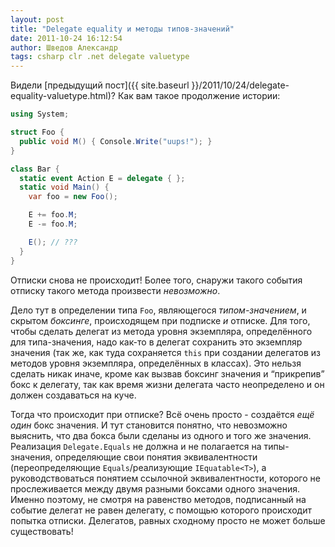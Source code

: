 ```yaml
---
layout: post
title: "Delegate equality и методы типов-значений"
date: 2011-10-24 16:12:54
author: Шведов Александр
tags: csharp clr .net delegate valuetype
---
```

Видели [предыдущий пост]({{ site.baseurl }}/2011/10/24/delegate-equality-valuetype.html)? Как вам такое продолжение истории:

```c#
using System;

struct Foo {
  public void M() { Console.Write("uups!"); }
}

class Bar {
  static event Action E = delegate { };
  static void Main() {
    var foo = new Foo();

    E += foo.M;
    E -= foo.M;

    E(); // ???
  }
}

```

Отписки снова не происходит! Более того, снаружи такого события отписку такого метода произвести *невозможно*.

Дело тут в определении типа `Foo`, являющегося *типом-значением*, и скрытом *боксинге*, происходящем при подписке *и* отписке. Для того, чтобы сделать делегат из метода уровня экземпляра, определённого для типа-значения, надо как-то в делегат сохранить это экземпляр значения (так же, как туда сохраняется `this` при создании делегатов из методов уровня экземпляра, определённых в классах). Это нельзя сделать никак иначе, кроме как вызвав боксинг значения и “прикрепив” бокс к делегату, так как время жизни делегата часто неопределено и он должен создаваться на куче.

Тогда что происходит при отписке? Всё очень просто - создаётся *ещё один* бокс значения. И тут становится понятно, что невозможно выяснить, что два бокса были сделаны из одного и того же значения. Реализация `Delegate.Equals` не должна и не полагается на типы-значения, определяющие свои понятия эквивалентности (переопределяющие `Equals`/реализующие `IEquatable<T>`), а руководствоваться понятием ссылочной эквивалентности, которого не прослеживается между двумя разными боксами одного значения. Именно поэтому, не смотря на равенство методов, подписанный на событие делегат не равен делегату, с помощью которого происходит попытка отписки. Делегатов, равных сходному просто не может больше существовать!